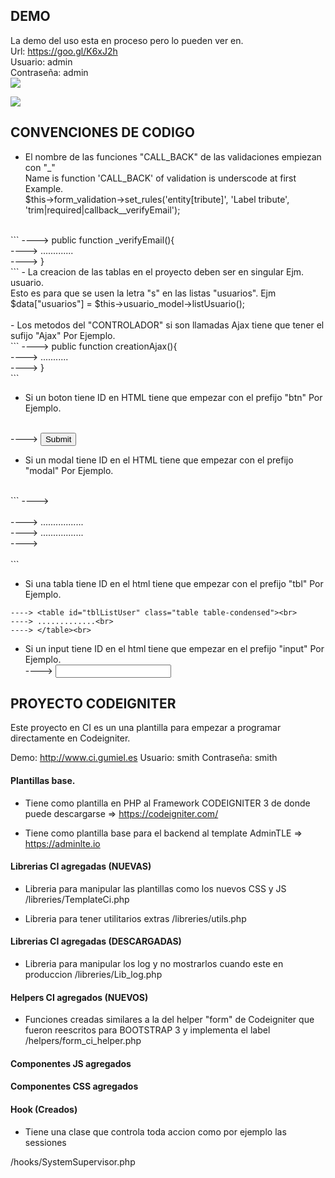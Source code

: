 ## DEMO
La demo del uso esta en proceso pero lo pueden ver en.<br>
Url: https://goo.gl/K6xJ2h<br>
Usuario: admin<br>
Contraseña: admin<br>
<img src="http://res.cloudinary.com/daid2fusr/image/upload/v1526505003/inicio_cvrqjv.jpg" >

<img src="http://res.cloudinary.com/daid2fusr/image/upload/v1526504520/lista_usuarios_pcq23q.jpg" >

## CONVENCIONES DE CODIGO
- El nombre de las funciones "CALL_BACK" de las validaciones empiezan con "_" <br>
Name is function 'CALL_BACK' of validation is underscode at first<br>
Example.<br>
$this->form_validation->set_rules('entity[tribute]', 'Label tribute', 'trim|required|callback__verifyEmail');
<br>
```
----> public function _verifyEmail(){<br>
----> 	.............<br>
----> }<br>
```
- La creacion de las tablas en el proyecto deben ser en singular Ejm. usuario.<br>
Esto es para que se usen la letra "s" en las listas "usuarios". Ejm $data["usuarios"] = $this->usuario_model->listUsuario();<br>
<br>
- Los metodos del "CONTROLADOR" si son llamadas Ajax tiene que tener el sufijo "Ajax" Por Ejemplo.
<br>
```
----> public function creationAjax(){<br>
---->     ...........	<br>
----> }<br>
```
<br>

- Si un boton tiene ID en HTML tiene que empezar con el prefijo "btn" Por Ejemplo.
<br>
----> <button id="btnSubmitForm">Submit</button><br>

- Si un modal tiene ID en el HTML tiene que empezar con el prefijo "modal" Por Ejemplo.
<br>
```
----> <div id="modalFormCreate" class="modal fade" role="dialog"><br>
----> .................<br>
----> .................<br>
----> </div><br>
```

- Si una tabla tiene ID en el html tiene que empezar con el prefijo "tbl" Por Ejemplo.<br>
```
----> <table id="tblListUser" class="table table-condensed"><br>
----> .............<br>
----> </table><br>
```
- Si un input tiene ID en el html tiene que empezar en el prefijo "input" Por Ejemplo.<br>
----> <input id="inputDirecction" name="user['direction']" />


## PROYECTO CODEIGNITER
Este proyecto en CI es un una plantilla para empezar a programar directamente en Codeigniter.


Demo: http://www.ci.gumiel.es
Usuario: smith
Contraseña: smith



#### Plantillas base.

- Tiene como plantilla en PHP al Framework CODEIGNITER 3 de donde puede descargarse => https://codeigniter.com/

- Tiene como plantilla base para el backend al template AdminTLE => https://adminlte.io 

#### Librerias CI agregadas (NUEVAS)

- Libreria para manipular las plantillas como los nuevos CSS y JS 
/libreries/TemplateCi.php

- Libreria para tener utilitarios extras 
/libreries/utils.php


#### Librerias CI agregadas (DESCARGADAS)

- Libreria para manipular los log y no mostrarlos cuando este en produccion 
/libreries/Lib_log.php

#### Helpers CI agregados (NUEVOS)

- Funciones creadas similares a la del helper "form" de Codeigniter que fueron reescritos para BOOTSTRAP 3 y implementa el label
/helpers/form_ci_helper.php

#### Componentes JS agregados

#### Componentes CSS agregados


#### Hook (Creados)
- Tiene una clase que controla toda accion como por ejemplo las sessiones

/hooks/SystemSupervisor.php
